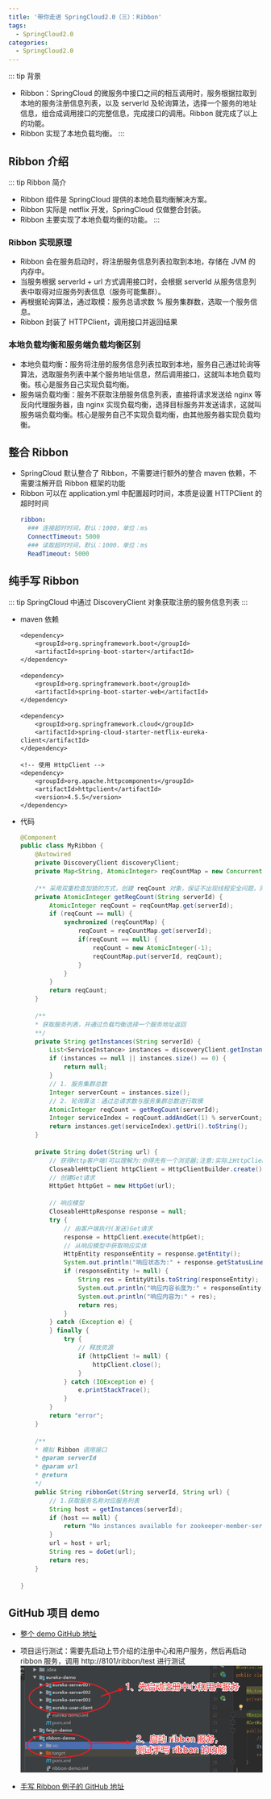 ```yaml
---
title: '带你走进 SpringCloud2.0（三）：Ribbon'
tags:
  - SpringCloud2.0
categories:
  - SpringCloud2.0
---
```


::: tip 背景
* Ribbon：SpringCloud 的微服务中接口之间的相互调用时，服务根据拉取到本地的服务注册信息列表，以及 serverId 及轮询算法，选择一个服务的地址信息，组合成调用接口的完整信息，完成接口的调用。Ribbon 就完成了以上的功能。
* Ribbon 实现了本地负载均衡。
:::

## Ribbon 介绍

::: tip Ribbon 简介
* Ribbon 组件是 SpringCloud 提供的本地负载均衡解决方案。
* Ribbon 实际是 netflix 开发，SpringCloud 仅做整合封装。
* Ribbon 主要实现了本地负载均衡的功能。
:::

### Ribbon 实现原理
* Ribbon 会在服务启动时，将注册服务信息列表拉取到本地，存储在 JVM 的内存中。
* 当服务根据 serverId + url 方式调用接口时，会根据 serverId 从服务信息列表中取得对应服务列表信息（服务可能集群）。
* 再根据轮询算法，通过取模：服务总请求数 % 服务集群数，选取一个服务信息。
* Ribbon 封装了 HTTPClient，调用接口并返回结果

### 本地负载均衡和服务端负载均衡区别
* 本地负载均衡：服务将注册的服务信息列表拉取到本地，服务自己通过轮询等算法，选取服务列表中某个服务地址信息，然后调用接口，这就叫本地负载均衡。核心是服务自己实现负载均衡。
* 服务端负载均衡：服务不获取注册服务信息列表，直接将请求发送给 nginx 等反向代理服务器，由 nginx 实现负载均衡，选择目标服务并发送请求，这就叫服务端负载均衡。核心是服务自己不实现负载均衡，由其他服务器实现负载均衡。

## 整合 Ribbon
* SpringCloud 默认整合了 Ribbon，不需要进行额外的整合 maven 依赖，不需要注解开启 Ribbon 框架的功能
* Ribbon 可以在 application.yml 中配置超时时间，本质是设置 HTTPClient 的超时时间
  ```.yml
  ribbon:
    ### 连接超时时间，默认：1000，单位：ms
    ConnectTimeout: 5000
    ### 读取超时时间，默认：1000，单位：ms
    ReadTimeout: 5000
  ```

## 纯手写 Ribbon
::: tip
  SpringCloud 中通过 DiscoveryClient 对象获取注册的服务信息列表
:::

* maven 依赖
  ```Maven
  <dependency>
      <groupId>org.springframework.boot</groupId>
      <artifactId>spring-boot-starter</artifactId>
  </dependency>

  <dependency>
      <groupId>org.springframework.boot</groupId>
      <artifactId>spring-boot-starter-web</artifactId>
  </dependency>

  <dependency>
      <groupId>org.springframework.cloud</groupId>
      <artifactId>spring-cloud-starter-netflix-eureka-client</artifactId>
  </dependency>

  <!-- 使用 HttpClient -->
  <dependency>
      <groupId>org.apache.httpcomponents</groupId>
      <artifactId>httpclient</artifactId>
      <version>4.5.5</version>
  </dependency>
  ```
* 代码
  ```Java
  @Component
  public class MyRibbon {
      @Autowired
      private DiscoveryClient discoveryClient;
      private Map<String, AtomicInteger> reqCountMap = new ConcurrentHashMap<>();

      /** 采用双重检查加锁的方式，创建 reqCount 对象，保证不出现线程安全问题，同时能较快创建对象 **/
      private AtomicInteger getRegCount(String serverId) {
          AtomicInteger reqCount = reqCountMap.get(serverId);
          if (reqCount == null) {
              synchronized (reqCountMap) {
                  reqCount = reqCountMap.get(serverId);
                  if(reqCount == null) {
                      reqCount = new AtomicInteger(-1);
                      reqCountMap.put(serverId, reqCount);
                  }
              }
          }
          return reqCount;
      }

      /**
      * 获取服务列表，并通过负载均衡选择一个服务地址返回
      **/
      private String getInstances(String serverId) {
          List<ServiceInstance> instances = discoveryClient.getInstances(serverId);
          if (instances == null || instances.size() == 0) {
              return null;
          }
          // 1. 服务集群总数
          Integer serverCount = instances.size();
          // 2. 轮询算法：通过总请求数与服务集群总数进行取模
          AtomicInteger reqCount = getRegCount(serverId);
          Integer serviceIndex = reqCount.addAndGet(1) % serverCount;
          return instances.get(serviceIndex).getUri().toString();
      }

      private String doGet(String url) {
          // 获得Http客户端(可以理解为:你得先有一个浏览器;注意:实际上HttpClient与浏览器是不一样的)
          CloseableHttpClient httpClient = HttpClientBuilder.create().build();
          // 创建Get请求
          HttpGet httpGet = new HttpGet(url);

          // 响应模型
          CloseableHttpResponse response = null;
          try {
              // 由客户端执行(发送)Get请求
              response = httpClient.execute(httpGet);
              // 从响应模型中获取响应实体
              HttpEntity responseEntity = response.getEntity();
              System.out.println("响应状态为:" + response.getStatusLine());
              if (responseEntity != null) {
                  String res = EntityUtils.toString(responseEntity);
                  System.out.println("响应内容长度为:" + responseEntity.getContentLength());
                  System.out.println("响应内容为:" + res);
                  return res;
              }
          } catch (Exception e) {
          } finally {
              try {
                  // 释放资源
                  if (httpClient != null) {
                      httpClient.close();
                  }
              } catch (IOException e) {
                  e.printStackTrace();
              }
          }
          return "error";
      }

      /**
      * 模拟 Ribbon 调用接口
      * @param serverId
      * @param url
      * @return
      */
      public String ribbonGet(String serverId, String url) {
          // 1.获取服务名称对应服务列表
          String host = getInstances(serverId);
          if (host == null) {
              return "No instances available for zookeeper-member-server";
          }
          url = host + url;
          String res = doGet(url);
          return res;
      }

  }
  ```

## GitHub 项目 demo

* [整个 demo GitHub 地址](https://github.com/ChenFengHub/springcloud-demo )

* 项目运行测试：需要先启动上节介绍的注册中心和用户服务，然后再启动 ribbon 服务，调用 http://8101/ribbon/test 进行测试
![启动测试过程](./image/ribbon-start.png)
* [手写 Ribbon 例子的 GitHub 地址](https://github.com/ChenFengHub/springcloud-demo/tree/master/ribbon-demo)
